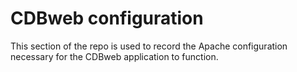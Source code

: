 # CDBweb configuration

This section of the repo is used to record the Apache configuration necessary for the CDBweb application to function.
